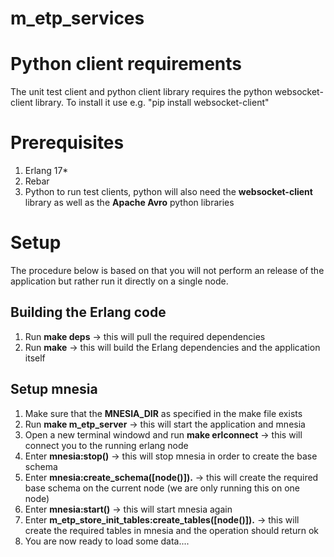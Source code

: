 m_etp_services
==============


Python client requirements
==============

The unit test client and python client library requires the python websocket-client
library. To install it use e.g. "pip install websocket-client"

Prerequisites
=================
1. Erlang 17*
2. Rebar
3. Python to run test clients, python will also need the **websocket-client** library as well as the **Apache Avro** python libraries

Setup
================

The procedure below is based on that you will not perform an release of the application but rather run it directly on a single node.

Building the Erlang code
------------------------

1. Run **make deps** -> this will pull the required dependencies 
2. Run **make** -> this will build the Erlang dependencies and the application itself

Setup mnesia
----------------------

1. Make sure that the **MNESIA_DIR** as specified in the make file exists
2. Run **make m_etp_server** -> this will start the application and mnesia
3. Open a new terminal windowd and run **make erlconnect** -> this will connect you to the running erlang node
4. Enter **mnesia:stop()** -> this will stop mnesia in order to create the base schema
5. Enter **mnesia:create_schema([node()]).** -> this will create the required base schema on the current node (we are only running this on one node)
6. Enter **mnesia:start()** -> this will start mnesia again
7. Enter **m_etp_store_init_tables:create_tables([node()]).** -> this will create the required tables in mnesia and the operation should return ok
8. You are now ready to load some data....

